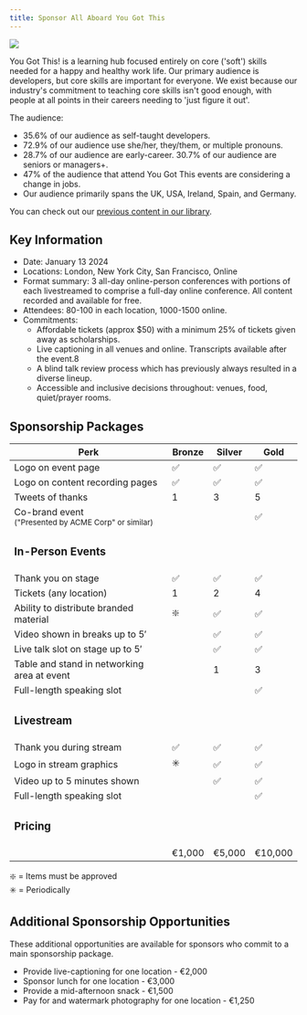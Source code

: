```yaml
---
title: Sponsor All Aboard You Got This
---
```


<img class="rounded-lg" src="https://yougotthisconf.directus.app/assets/b49a5de9-2da4-4c3b-8ae8-217e68b26797.png">

<extra-reading title="About You Got This!">

You Got This! is a learning hub focused entirely on core ('soft') skills needed for a happy and healthy work life. Our primary audience is developers, but core skills are important for everyone. We exist because our industry's commitment to teaching core skills isn't good enough, with people at all points in their careers needing to 'just figure it out'. 

The audience:
- 35.6% of our audience as self-taught developers.
- 72.9% of our audience use she/her, they/them, or multiple pronouns.
- 28.7% of our audience are early-career. 30.7% of our audience are seniors or managers+.
- 47% of the audience that attend You Got This events are considering a change in jobs.
- Our audience primarily spans the UK, USA, Ireland, Spain, and Germany.

You can check out our [previous content in our library](/library).

</extra-reading>

## Key Information

- Date: January 13 2024
- Locations: London, New York City, San Francisco, Online
- Format summary: 3 all-day online-person conferences with portions of each livestreamed to comprise a full-day online conference. All content recorded and available for free.
- Attendees: 80-100 in each location, 1000-1500 online.
- Commitments: 
  - Affordable tickets (approx $50) with a minimum 25% of tickets given away as scholarships.
  - Live captioning in all venues and online. Transcripts available after the event.8
  - A blind talk review process which has previously always resulted in a diverse lineup.
  - Accessible and inclusive decisions throughout: venues, food, quiet/prayer rooms.

## Sponsorship Packages

| Perk | Bronze | Silver | Gold |
|---|---|---|---|
|Logo on event page|✅|✅|✅|
|Logo on content recording pages|✅|✅|✅|
|Tweets of thanks|1|3|5|
|Co-brand event<br><small>("Presented by ACME Corp" or similar)</small>| | |✅|
|<h3>In-Person Events</h3>| | | |
|Thank you on stage|✅|✅|✅|
|Tickets (any location)|1|2|4|
|Ability to distribute branded material|❇️|✅|✅|
|Video shown in breaks up to 5′| |✅|✅|
|Live talk slot on stage up to 5′| |✅|✅|
|Table and stand in networking area at event| |1|3|
|Full-length speaking slot| | |✅|
|<h3>Livestream</h3>| | | |
|Thank you during stream|✅|✅|✅|
|Logo in stream graphics|✳️|✅|✅|
|Video up to 5 minutes shown| |✅|✅|
|Full-length speaking slot| | |✅|
|<h3>Pricing</h3>| | | |
||€1,000|€5,000|€10,000|

❇️ = Items must be approved<br>
✳️ = Periodically<br>


## Additional Sponsorship Opportunities

These additional opportunities are available for sponsors who commit to a main sponsorship package.

- Provide live-captioning for one location - €2,000
- Sponsor lunch for one location - €3,000
- Provide a mid-afternoon snack - €1,500
- Pay for and watermark photography for one location - €1,250